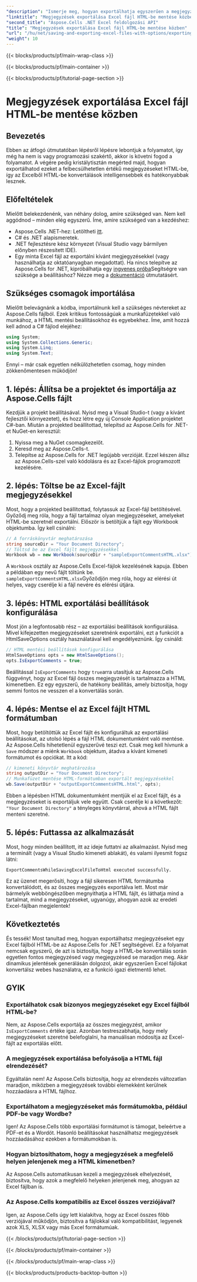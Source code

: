 ```yaml
---
"description": "Ismerje meg, hogyan exportálhatja egyszerűen a megjegyzéseket, miközben Excel-fájlokat ment HTML-be az Aspose.Cells for .NET használatával. Kövesse ezt a lépésenkénti útmutatót a megjegyzések megőrzéséhez."
"linktitle": "Megjegyzések exportálása Excel fájl HTML-be mentése közben"
"second_title": "Aspose.Cells .NET Excel feldolgozási API"
"title": "Megjegyzések exportálása Excel fájl HTML-be mentése közben"
"url": "/hu/net/saving-and-exporting-excel-files-with-options/exporting-comments/"
"weight": 10
---
```


{{< blocks/products/pf/main-wrap-class >}}

{{< blocks/products/pf/main-container >}}

{{< blocks/products/pf/tutorial-page-section >}}

# Megjegyzések exportálása Excel fájl HTML-be mentése közben

## Bevezetés
Ebben az átfogó útmutatóban lépésről lépésre lebontjuk a folyamatot, így még ha nem is vagy programozási szakértő, akkor is követni fogod a folyamatot. A végére pedig kristálytisztán megérted majd, hogyan exportálhatod ezeket a felbecsülhetetlen értékű megjegyzéseket HTML-be, így az Excelből HTML-be konvertálások intelligensebbek és hatékonyabbak lesznek.
## Előfeltételek
Mielőtt belekezdenénk, van néhány dolog, amire szükséged van. Nem kell aggódnod – minden elég egyszerű. Íme, amire szükséged van a kezdéshez:
- Aspose.Cells .NET-hez: Letöltheti [itt](https://releases.aspose.com/cells/net/).
- C# és .NET alapismeretek.
- .NET fejlesztésre kész környezet (Visual Studio vagy bármilyen előnyben részesített IDE).
- Egy minta Excel fájl az exportálni kívánt megjegyzésekkel (vagy használhatja az oktatóanyagban megadottat).
Ha nincs telepítve az Aspose.Cells for .NET, kipróbálhatja egy [ingyenes próba](https://releases.aspose.com/)Segítségre van szüksége a beállításhoz? Nézze meg a [dokumentáció](https://reference.aspose.com/cells/net/) útmutatásért.
## Szükséges csomagok importálása
Mielőtt belevágnánk a kódba, importálnunk kell a szükséges névtereket az Aspose.Cells fájlból. Ezek kritikus fontosságúak a munkafüzetekkel való munkához, a HTML mentési beállításokhoz és egyebekhez. Íme, amit hozzá kell adnod a C# fájlod elejéhez:
```csharp
using System;
using System.Collections.Generic;
using System.Linq;
using System.Text;
```
Ennyi – már csak egyetlen nélkülözhetetlen csomag, hogy minden zökkenőmentesen működjön!
## 1. lépés: Állítsa be a projektet és importálja az Aspose.Cells fájlt
Kezdjük a projekt beállításával. Nyisd meg a Visual Studio-t (vagy a kívánt fejlesztői környezetet), és hozz létre egy új Console Application projektet C#-ban. Miután a projekted beállítottad, telepítsd az Aspose.Cells for .NET-et NuGet-en keresztül:
1. Nyissa meg a NuGet csomagkezelőt.
2. Keresd meg az Aspose.Cells-t.
3. Telepítse az Aspose.Cells for .NET legújabb verzióját.
Ezzel készen állsz az Aspose.Cells-szel való kódolásra és az Excel-fájlok programozott kezelésére.
## 2. lépés: Töltse be az Excel-fájlt megjegyzésekkel
Most, hogy a projekted beállítottad, folytassuk az Excel-fájl betöltésével. Győződj meg róla, hogy a fájl tartalmaz olyan megjegyzéseket, amelyeket HTML-be szeretnél exportálni. Először is betöltjük a fájlt egy Workbook objektumba.
Így kell csinálni:
```csharp
// A forráskönyvtár meghatározása
string sourceDir = "Your Document Directory";
// Töltsd be az Excel fájlt megjegyzésekkel
Workbook wb = new Workbook(sourceDir + "sampleExportCommentsHTML.xlsx");
```
A `Workbook` osztály az Aspose.Cells Excel-fájlok kezelésének kapuja. Ebben a példában egy nevű fájlt töltünk be. `sampleExportCommentsHTML.xlsx`Győződjön meg róla, hogy az elérési út helyes, vagy cserélje ki a fájl nevére és elérési útjára.
## 3. lépés: HTML exportálási beállítások konfigurálása
Most jön a legfontosabb rész – az exportálási beállítások konfigurálása. Mivel kifejezetten megjegyzéseket szeretnénk exportálni, ezt a funkciót a HtmlSaveOptions osztály használatával kell engedélyeznünk.
Így csináld:
```csharp
// HTML mentési beállítások konfigurálása
HtmlSaveOptions opts = new HtmlSaveOptions();
opts.IsExportComments = true;
```
Beállítással `IsExportComments` hogy `true`arra utasítjuk az Aspose.Cells függvényt, hogy az Excel fájl összes megjegyzését is tartalmazza a HTML kimenetben. Ez egy egyszerű, de hatékony beállítás, amely biztosítja, hogy semmi fontos ne vesszen el a konvertálás során.
## 4. lépés: Mentse el az Excel fájlt HTML formátumban
Most, hogy betöltöttük az Excel fájlt és konfiguráltuk az exportálási beállításokat, az utolsó lépés a fájl HTML dokumentumként való mentése. Az Aspose.Cells hihetetlenül egyszerűvé teszi ezt. Csak meg kell hívnunk a `Save` módszer a miénk `Workbook` objektum, átadva a kívánt kimeneti formátumot és opciókat.
Itt a kód:
```csharp
// kimeneti könyvtár meghatározása
string outputDir = "Your Document Directory";
// Munkafüzet mentése HTML-formátumban exportált megjegyzésekkel
wb.Save(outputDir + "outputExportCommentsHTML.html", opts);
```
Ebben a lépésben HTML dokumentumként mentjük el az Excel fájlt, és a megjegyzéseket is exportáljuk vele együtt. Csak cserélje ki a következőt: `"Your Document Directory"` a tényleges könyvtárral, ahová a HTML fájlt menteni szeretné.
## 5. lépés: Futtassa az alkalmazását
Most, hogy minden beállított, itt az ideje futtatni az alkalmazást. Nyisd meg a terminált (vagy a Visual Studio kimeneti ablakát), és valami ilyesmit fogsz látni:
```plaintext
ExportCommentsWhileSavingExcelFileToHtml executed successfully.
```
Ez az üzenet megerősíti, hogy a fájl sikeresen HTML formátumba konvertálódott, és az összes megjegyzés exportálva lett. Most már bármelyik webböngészőben megnyithatja a HTML fájlt, és láthatja mind a tartalmat, mind a megjegyzéseket, ugyanúgy, ahogyan azok az eredeti Excel-fájlban megjelentek!
## Következtetés
És tessék! Most tanultad meg, hogyan exportálhatsz megjegyzéseket egy Excel fájlból HTML-be az Aspose.Cells for .NET segítségével. Ez a folyamat nemcsak egyszerű, de azt is biztosítja, hogy a HTML-be konvertálás során egyetlen fontos megjegyzésed vagy megjegyzésed se maradjon meg. Akár dinamikus jelentések generálásán dolgozol, akár egyszerűen Excel fájlokat konvertálsz webes használatra, ez a funkció igazi életmentő lehet.
## GYIK
### Exportálhatok csak bizonyos megjegyzéseket egy Excel fájlból HTML-be?  
Nem, az Aspose.Cells exportálja az összes megjegyzést, amikor `IsExportComments` értéke igaz. Azonban testreszabhatja, hogy mely megjegyzéseket szeretné belefoglalni, ha manuálisan módosítja az Excel-fájlt az exportálás előtt.
### A megjegyzések exportálása befolyásolja a HTML fájl elrendezését?  
Egyáltalán nem! Az Aspose.Cells biztosítja, hogy az elrendezés változatlan maradjon, miközben a megjegyzések további elemekként kerülnek hozzáadásra a HTML fájlhoz.
### Exportálhatom a megjegyzéseket más formátumokba, például PDF-be vagy Wordbe?  
Igen! Az Aspose.Cells több exportálási formátumot is támogat, beleértve a PDF-et és a Wordöt. Hasonló beállításokat használhatsz megjegyzések hozzáadásához ezekben a formátumokban is.
### Hogyan biztosíthatom, hogy a megjegyzések a megfelelő helyen jelenjenek meg a HTML kimenetben?  
Az Aspose.Cells automatikusan kezeli a megjegyzések elhelyezését, biztosítva, hogy azok a megfelelő helyeken jelenjenek meg, ahogyan az Excel fájlban is.
### Az Aspose.Cells kompatibilis az Excel összes verziójával?  
Igen, az Aspose.Cells úgy lett kialakítva, hogy az Excel összes főbb verziójával működjön, biztosítva a fájlokkal való kompatibilitást, legyenek azok XLS, XLSX vagy más Excel formátumúak.

{{< /blocks/products/pf/tutorial-page-section >}}

{{< /blocks/products/pf/main-container >}}

{{< /blocks/products/pf/main-wrap-class >}}

{{< blocks/products/products-backtop-button >}}